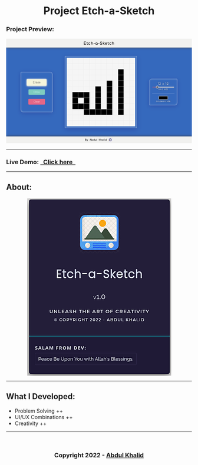 <h1 align="center"> Project Etch-a-Sketch </h1>

### Project Preview:

<div align="center">
<img src="./assets/Project-Preview.png"/>
</div>

---

### Live Demo: [&nbsp; Click here &nbsp;](https://0xAbdulKhalid.github.io/Odin-Project-Workspace/Etch-a-Sketch/ "Project Link")

---
## About:  

<div align="center">
<img align="center" src="./assets/About-card.png"/>
</div>

---

## What I Developed:
+ Problem Solving ++
+ UI/UX Combinations ++
+ Creativity ++

---

<br>
<h3 align="center"> Copyright 2022 - <a href="https://github.com/0xAbdulKhalid">Abdul Khalid</a></h3>
<br>
